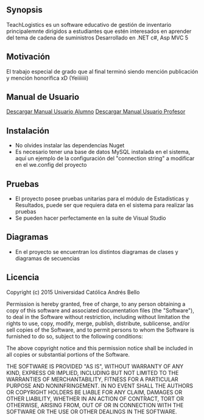 ## Synopsis

TeachLogistics es un software educativo de gestión de inventario principalemnte dirigidos a estudiantes que estén interesados en aprender del tema de cadena de suministros
Desarrollado en .NET c#, Asp MVC 5

## Motivación

El trabajo especial de grado que al final terminó siendo mención publicación y mención honorífica xD (Yeiiiiiii)

## Manual de Usuario
[Descargar Manual Usuario Alumno](https://mega.nz/#!p1MgmQgD!j07M9nXRlKYVOZJ3zb3w-a9gJoRVRPC98op9bRSqAX4)
[Descargar Manual Usuario Profesor](https://mega.nz/#!ppt1BQ5a!8KM1lLN9gIfVJWdov5-eekYLh40TvxTXLbB9VTisHxI)

## Instalación

 - No olvides instalar las dependencias Nuget
 - Es necesario tener una base de datos MySQL instalada en el sistema, aquí un ejemplo de la configuración del "connection string" a modificar en el we.config del proyecto

  <connectionStrings>
    <add name="DefaultConnection" connectionString="Server=localhost;Database=teachlogistics;Uid=root;Pwd=root;" providerName="MySql.Data.MySqlClient"/>
  </connectionStrings>

## Pruebas

- El proyecto posee pruebas unitarias para el módulo de Estadísticas y Resultados, 
puede ser que requiera data en el sistema para realizar las pruebas
- Se pueden hacer perfectamente en la suite de Visual Studio

## Diagramas

- En el proyecto se encuentran los distintos diagramas de clases y diagramas de secuencias

## Licencia

Copyright (c) 2015 Universidad Católica Andrés Bello

Permission is hereby granted, free of charge, to any person obtaining a copy of this software and associated documentation files (the "Software"), to deal in the Software without restriction, including without limitation the rights to use, copy, modify, merge, publish, distribute, sublicense, and/or sell copies of the Software, and to permit persons to whom the Software is furnished to do so, subject to the following conditions:

The above copyright notice and this permission notice shall be included in all copies or substantial portions of the Software.

THE SOFTWARE IS PROVIDED "AS IS", WITHOUT WARRANTY OF ANY KIND, EXPRESS OR IMPLIED, INCLUDING BUT NOT LIMITED TO THE WARRANTIES OF MERCHANTABILITY, FITNESS FOR A PARTICULAR PURPOSE AND NONINFRINGEMENT. IN NO EVENT SHALL THE AUTHORS OR COPYRIGHT HOLDERS BE LIABLE FOR ANY CLAIM, DAMAGES OR OTHER LIABILITY, WHETHER IN AN ACTION OF CONTRACT, TORT OR OTHERWISE, ARISING FROM, OUT OF OR IN CONNECTION WITH THE SOFTWARE OR THE USE OR OTHER DEALINGS IN THE SOFTWARE.